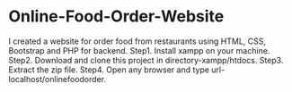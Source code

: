 # Online-Food-Order-Website
I created a website for order food from  restaurants using HTML, CSS, Bootstrap and PHP for backend.
Step1. Install xampp on your machine.
Step2. Download and clone this project in directory-xampp/htdocs.
Step3. Extract the zip file.
Step4. Open any browser and type url-localhost/onlinefoodorder.

